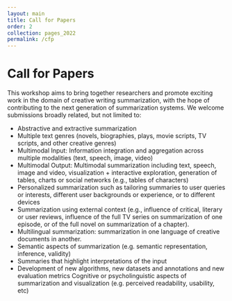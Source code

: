 ```yaml
---
layout: main
title: Call for Papers
order: 2
collection: pages_2022
permalink: /cfp
---
```

<!-- # NEW: Present your "Findings of EMNLP" papers at our workshop

We invited the authors of the accepted "Findings of EMNLP" papers to present at our workshop!
We welcome any papers fitted in our workshop CFP topics.
You can submit your papers to our submission system (https://www.softconf.com/emnlp2020/intex-sempar2020/), or directly email us at intex-sempar@googlegroups.com with your paper information.
 -->

# Call for Papers
This workshop aims to bring together researchers and promote exciting work in the domain of creative writing summarization, with the hope of contributing to the next generation of summarization systems. We welcome submissions broadly related, but not limited to:

- Abstractive and extractive summarization
- Multiple text genres (novels, biographies, plays, movie scripts, TV scripts, and other creative genres)
- Multimodal Input: Information integration and aggregation across multiple modalities (text, speech, image, video)
- Multimodal Output: Multimodal summarization including text, speech, image and video, visualization + interactive exploration, generation of tables, charts or social networks (e.g., tables of characters)
- Personalized summarization such as tailoring summaries to user queries or interests, different user backgrounds or experience, or to different devices
- Summarization using external context (e.g., influence of critical, literary or user reviews, influence of the full TV series on summarization of one episode, or of the full novel on summarization of a chapter). 
- Multilingual summarization: summarization in one language of creative documents in another.
- Semantic aspects of summarization (e.g. semantic representation, inference, validity)
- Summaries that highlight interpretations of the input
- Development of new algorithms, new datasets and annotations and new evaluation metrics
Cognitive or psycholinguistic aspects of summarization and visualization (e.g. perceived readability, usability, etc)



<!-- ## Important Dates
- <s>**August 14, 2020**:              Submission deadline</s>
- **August 21, 2020**:              Submission deadline extended!
- **August 22-September 14, 2020**: Review Period
- **September 15, 2020**:           Retraction of workshop papers accepted for EMNLP (main conference)
- **September 29, 2020**:           Notification of acceptance
- **October 10, 2020**:             Camera-ready version deadline
- **November 19, 2020**:            Workshop (Online)

All deadlines are 11:59 PM UTC -12h (Anywhere on Earth).


## Submission Guidelines
Submissions should be at most 8 pages of content, plus unlimited pages for references.
Accepted papers will be given 1 additional content page, so that reviewers' comments can be taken into account. 
Please use the [standard ACL style files](https://2020.emnlp.org/call-for-papers) to format your papers and submit them electronically via our [submission site](https://www.softconf.com/emnlp2020/intex-sempar2020/).
Our reviewing policy is double-blind, and the submissions should be fully anonymized.
We also allow submissions that are under review in other venues or have preprint versions.
Especially, you can submit your EMNLP 2020 submissions to this workshop as well. -->


